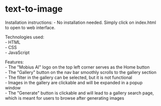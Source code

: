 # text-to-image
Installation instructions:
    - No installation needed. Simply click on index.html to open to web interface.

Technologies used:  
    - HTML  
    - CSS  
    - JavaScript  

Features:  
    - The "Mobius AI" logo on the top left corner serves as the Home button  
    - The "Gallery" button on the nav bar smoothly scrolls to the gallery section  
    - The filter in the gallery can be selected, but it is not functional  
    - Images in the gallery are clickable and will be expanded in a popup window  
    - The "Generate" button is clickable and will lead to a gallery search page, which is meant for users to browse after generating images  
